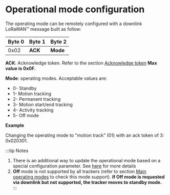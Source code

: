 # Operational mode configuration

The operating mode can be remotely configured with a downlink LoRaWAN&trade; message built as follow:

|  Byte 0 |  Byte 1  |  Byte 2   |
|---------|---------|------------|
|  0x02   |  **ACK** |  **Mode** |

 **ACK**: Acknowledge token. Refer to the section [Acknowledge token](/downlink-messages/ack-token/readme.md) **Max value is 0x0F.**

 **Mode**: operating modes. Acceptable values are:
-   0- Standby
-   1- Motion tracking
-   2- Permanent tracking
-   3- Motion start/end tracking
-   4- Activity tracking
-   5- Off mode

**Example**

 Changing the operating mode to "motion track" (01) with an ack token of 3: 0x020301.

:::tip Notes
1.  There is an additional way to update the operational mode based on a special configuration parameter. See [here](#parameters-for-operational-modes) for more details
2.  **Off** mode is not supported by all trackers (refer to section [Main operating modes](/functioning/main-operating-modes/readme.md) to check this mode support). **If Off mode is requested via downlink but not supported, the tracker moves to standby mode.**
:::